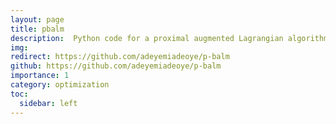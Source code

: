```yaml
---
layout: page
title: pbalm
description:  Python code for a proximal augmented Lagrangian algorithm for solving nonconvex structured nonlinear programming problems.
img: 
redirect: https://github.com/adeyemiadeoye/p-balm
github: https://github.com/adeyemiadeoye/p-balm
importance: 1
category: optimization
toc:
  sidebar: left
---
```

